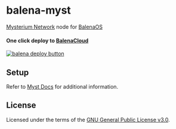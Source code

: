 # balena-myst
[Mysterium Network](https://www.mysterium.network/) node for [BalenaOS](https://www.balena.io/os/)

#### One click deploy to [BalenaCloud](https://www.balena.io/cloud)
[![balena deploy button](https://www.balena.io/deploy.svg)](https://dashboard.balena-cloud.com/deploy?repoUrl=https://github.com/otkd/balena-myst)

## Setup
Refer to [Myst Docs](https://docs.mysterium.network/) for additional information.

## License
Licensed under the terms of the [GNU General Public License v3.0](./LICENSE).
